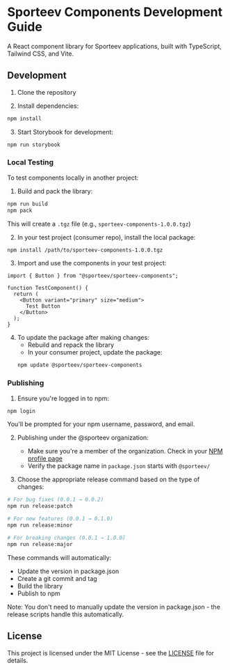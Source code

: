 # Sporteev Components Development Guide

A React component library for Sporteev applications, built with TypeScript, Tailwind CSS, and Vite.

## Development

1. Clone the repository

2. Install dependencies:

```bash
npm install
```

3. Start Storybook for development:

```bash
npm run storybook
```

### Local Testing

To test components locally in another project:

1. Build and pack the library:

```bash
npm run build
npm pack
```

This will create a `.tgz` file (e.g., `sporteev-components-1.0.0.tgz`)

2. In your test project (consumer repo), install the local package:

```bash
npm install /path/to/sporteev-components-1.0.0.tgz
```

3. Import and use the components in your test project:

```tsx
import { Button } from "@sporteev/sporteev-components";

function TestComponent() {
  return (
    <Button variant="primary" size="medium">
      Test Button
    </Button>
  );
}
```

4. To update the package after making changes:
   - Rebuild and repack the library
   - In your consumer project, update the package:
   ```bash
   npm update @sporteev/sporteev-components
   ```

### Publishing

1. Ensure you're logged in to npm:

```bash
npm login
```

You'll be prompted for your npm username, password, and email.

2. Publishing under the @sporteev organization:

   - Make sure you're a member of the organization. Check in your [NPM profile page](https://www.npmjs.com/settings/farahnazihah/profile)
   - Verify the package name in `package.json` starts with `@sporteev/`

3. Choose the appropriate release command based on the type of changes:

```bash
# For bug fixes (0.0.1 → 0.0.2)
npm run release:patch

# For new features (0.0.1 → 0.1.0)
npm run release:minor

# For breaking changes (0.0.1 → 1.0.0)
npm run release:major
```

These commands will automatically:

- Update the version in package.json
- Create a git commit and tag
- Build the library
- Publish to npm

Note: You don't need to manually update the version in package.json - the release scripts handle this automatically.

## License

This project is licensed under the MIT License - see the [LICENSE](LICENSE) file for details.
